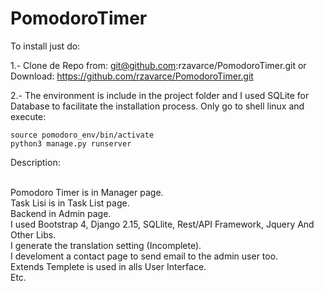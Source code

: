 # PomodoroTimer
To install just do:

1.- Clone de Repo from: 
	git@github.com:rzavarce/PomodoroTimer.git
or Download:
	https://github.com/rzavarce/PomodoroTimer.git


2.- The environment is include in the project folder and I used SQLite for Database to facilitate the installation process. Only go to shell linux and execute:

	source pomodoro_env/bin/activate 
	python3 manage.py runserver


Description:<br><br>

Pomodoro Timer is in Manager page.<br>
Task Lisi is in Task List page.<br>
Backend in Admin page.<br>
I used Bootstrap 4, Django 2.15, SQLlite, Rest/API Framework, Jquery And Other Libs.<br>
I generate the translation setting (Incomplete).<br>
I develoment a contact page to send email to the admin user too.<br>
Extends Templete is used in alls User Interface.<br>
Etc.

